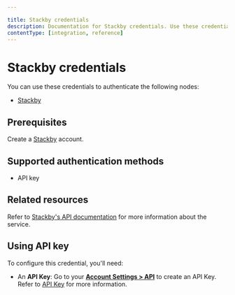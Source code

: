 ```yaml
---

title: Stackby credentials
description: Documentation for Stackby credentials. Use these credentials to authenticate Stackby in n8n, a workflow automation platform.
contentType: [integration, reference]
---
```


# Stackby credentials

You can use these credentials to authenticate the following nodes:

- [Stackby](/integrations/builtin/app-nodes/n8n-nodes-base.stackby.md)

## Prerequisites

Create a [Stackby](https://stackby.com/) account.

## Supported authentication methods

- API key

## Related resources

Refer to [Stackby's API documentation](https://documenter.getpostman.com/view/27762116/2s9YBxXvCa) for more information about the service.

## Using API key

To configure this credential, you'll need:

- An **API Key**: Go to your [**Account Settings > API**](https://www.stackby.com/account) to create an API Key. Refer to [API Key](https://help.stackby.com/en/article/95-api-key) for more information.

